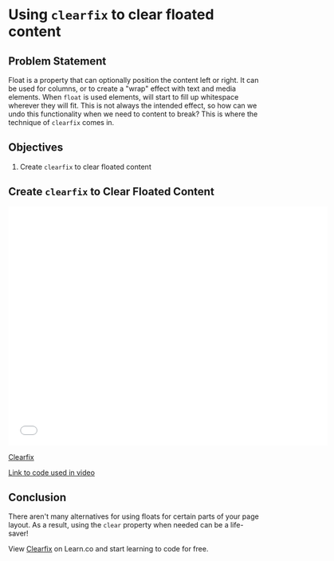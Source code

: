 # Using `clearfix` to clear floated content

## Problem Statement

Float is a property that can optionally position the content left or right.
It can be used for columns, or to create a "wrap" effect with text and
media elements. When `float` is used elements, will start to fill up whitespace
wherever they will fit. This is not always the intended effect, so how can
we undo this functionality when we need to content to break? This is where
the technique of `clearfix` comes in.

## Objectives
1. Create `clearfix` to clear floated content

## Create `clearfix` to Clear Floated Content

<iframe width="640" height="480" src="//www.youtube.com/embed/4d0Lecgy5xs?rel=0&modestbranding=1" frameborder="0" allowfullscreen></iframe><p><a href="https://www.youtube.com/watch?v=4d0Lecgy5xs">Clearfix</a></p>

[Link to code used in video][link]

## Conclusion

There aren't many alternatives for using floats for certain parts of your page
layout. As a result, using the `clear` property when needed can be a life-saver!

<p data-visibility='hidden'>View <a href='https://learn.co/lessons/clearfix' title='Clearfix'>Clearfix</a> on Learn.co and start learning to code for free.</p>

[link]: https://jsfiddle.net/flatiron_school/eQRJM

